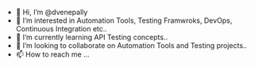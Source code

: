 - 👋 Hi, I’m @dvenepally
- 👀 I’m interested in Automation Tools, Testing Framwroks, DevOps, Continuous Integration etc..
- 🌱 I’m currently learning API Testing concepts..
- 💞️ I’m looking to collaborate on Automation Tools and Testing projects..
- 📫 How to reach me ...

<!---
dvenepally/dvenepally is a ✨ special ✨ repository because its `README.md` (this file) appears on your GitHub profile.
You can click the Preview link to take a look at your changes.
--->
